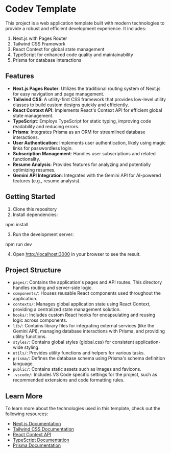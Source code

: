 # Codev Template

This project is a web application template built with modern technologies to provide a robust and efficient development experience. It includes:

1. Next.js with Pages Router
2. Tailwind CSS Framework
3. React Context for global state management
4. TypeScript for enhanced code quality and maintainability
5. Prisma for database interactions

## Features

- **Next.js Pages Router**: Utilizes the traditional routing system of Next.js for easy navigation and page management.
- **Tailwind CSS**: A utility-first CSS framework that provides low-level utility classes to build custom designs quickly and efficiently.
- **React Context API**: Implements React's Context API for efficient global state management.
- **TypeScript**: Employs TypeScript for static typing, improving code readability and reducing errors.
- **Prisma**: Integrates Prisma as an ORM for streamlined database interactions.
- **User Authentication**: Implements user authentication, likely using magic links for passwordless login.
- **Subscription Management**: Handles user subscriptions and related functionality.
- **Resume Analysis**: Provides features for analyzing and potentially optimizing resumes.
- **Gemini API Integration**: Integrates with the Gemini API for AI-powered features (e.g., resume analysis).

## Getting Started

1. Clone this repository
2. Install dependencies:


npm install

3. Run the development server:


npm run dev

4. Open [http://localhost:3000](http://localhost:3000) in your browser to see the result.

## Project Structure

- `pages/`: Contains the application's pages and API routes. This directory handles routing and server-side logic.
- `components/`: Houses reusable React components used throughout the application.
- `contexts/`: Manages global application state using React Context, providing a centralized state management solution.
- `hooks/`: Includes custom React hooks for encapsulating and reusing logic across components.
- `lib/`: Contains library files for integrating external services (like the Gemini API), managing database interactions with Prisma, and providing utility functions.
- `styles/`: Contains global styles (global.css) for consistent application-wide styling.
- `utils/`: Provides utility functions and helpers for various tasks.
- `prisma/`: Defines the database schema using Prisma's schema definition language.
- `public/`: Contains static assets such as images and favicons.
- `.vscode/`: Includes VS Code specific settings for the project, such as recommended extensions and code formatting rules.

## Learn More

To learn more about the technologies used in this template, check out the following resources:

- [Next.js Documentation](https://nextjs.org/docs)
- [Tailwind CSS Documentation](https://tailwindcss.com/docs)
- [React Context API](https://reactjs.org/docs/context.html)
- [TypeScript Documentation](https://www.typescriptlang.org/docs/)
- [Prisma Documentation](https://www.prisma.io/docs/)

